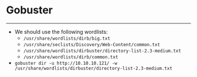 # Gobuster
---
- We should use the following wordlists:
	- `/usr/share/wordlists/dirb/big.txt`
	- `/usr/share/seclists/Discovery/Web-Content/common.txt`
	- `/usr/share/wordlists/dirbuster/directory-list-2.3-medium.txt`
	- `/usr/share/wordlists/dirb/common.txt`
- `gobuster dir -u http://10.10.10.121/ -w /usr/share/wordlists/dirbuster/directory-list-2.3-medium.txt`
